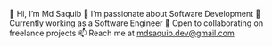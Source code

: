  👋 Hi, I’m Md Saquib
 👀 I’m passionate about Software Development
 🌱 Currently working as a Software Engineer
 💼 Open to collaborating on freelance projects
📫 Reach me at mdsaquib.dev@gmail.com


<!--
**mdsaquib03/mdsaquib03** is a ✨ _special_ ✨ repository because its `README.md` (this file) appears on your GitHub profile.

Here are some ideas to get you started:


